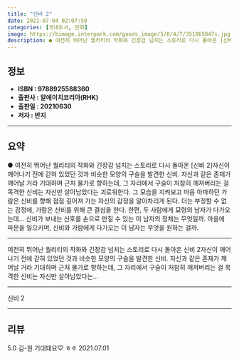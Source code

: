 ```yaml
---
title: "신비 2"
date: 2021-07-04 02:07:59
categories: [국내도서, 만화]
image: https://bimage.interpark.com/goods_image/5/8/4/7/351865847s.jpg
description: ● 여전히 뛰어난 퀄리티의 작화와 긴장감 넘치는 스토리로 다시 돌아온 [신비 2]자신이 깨어나기 전에 갇혀 있었던 것과 비슷한 모양의 구슬을 발견한 신비. 자신과 같은 존재가 깨어날 거라 기대하며 근처 물가로 향하는데, 그 자리에서 구슬이 처참히 깨져버리는 걸 목격한 신비는 자신만 살
---
```


## **정보**

- **ISBN : 9788925588360**
- **출판사 : 알에이치코리아(RHK)**
- **출판일 : 20210630**
- **저자 : 반지**

------



## **요약**

●  여전히 뛰어난 퀄리티의 작화와 긴장감 넘치는 스토리로 다시 돌아온 [신비 2]자신이 깨어나기 전에 갇혀 있었던 것과 비슷한 모양의 구슬을 발견한 신비. 자신과 같은 존재가 깨어날 거라 기대하며 근처 물가로 향하는데, 그 자리에서 구슬이 처참히 깨져버리는 걸 목격한 신비는 자신만 살아남았다는 괴로워한다. 그 모습을 지켜보고 마음 아파하던 가람은 신비를 향해 점점 깊어져 가는 자신의 감정을 알아차리게 된다. 더는 부정할 수 없는 감정에, 가람은 신비를 위해 큰 결심을 한다. 한편, 두 사람에게 묘령의 남자가 다가오는데… 신비가 보내는 신호를 손으로 만질 수 있는 이 남자의 정체는 무엇일까. 마을에 파문을 일으키며, 신비와 가람에게 다가오는 이 남자는 무엇을 원하는 걸까.

------

여전히 뛰어난 퀄리티의 작화와
긴장감 넘치는 스토리로 다시 돌아온 신비 2자신이 깨어나기 전에 갇혀 있었던 것과 비슷한 모양의 구슬을 발견한 신비. 자신과 같은 존재가 깨어날 거라 기대하며 근처 물가로 향하는데, 그 자리에서 구슬이 처참히 깨져버리는 걸 목격한 신비는 자신만 살아남았다는... 

------


신비 2 

------


## **리뷰** 

5.0 김-원 기대돼요♡ ㅎㅎ 2021.07.01 <br/>